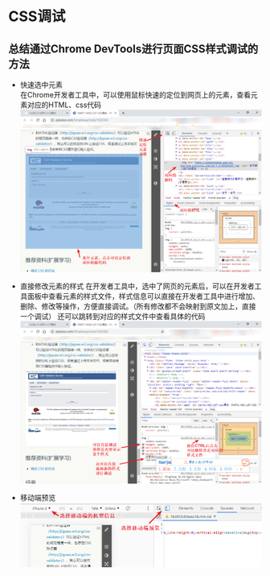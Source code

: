 # CSS调试
## 总结通过Chrome DevTools进行页面CSS样式调试的方法
- 快速选中元素    
	在Chrome开发者工具中，可以使用鼠标快速的定位到网页上的元素，查看元素对应的HTML、css代码
![](./L-07/1.png)

- 直接修改元素的样式
	在开发者工具中，选中了网页的元素后，可以在开发者工具面板中查看元素的样式文件，样式信息可以直接在开发者工具中进行增加、删除、修改等操作，方便直接调试。（所有修改都不会映射到原文加上，直接一个调试）
	还可以跳转到对应的样式文件中查看具体的代码
![](./L-07/2.png)


- 移动端预览     
![](./L-07/3.png)
